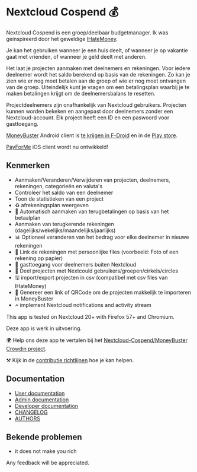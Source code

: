 # Nextcloud Cospend 💰

Nextcloud Cospend is een groep/deelbaar budgetmanager. Ik was geinspireerd door het geweldige [IHateMoney](https://github.com/spiral-project/ihatemoney/).

Je kan het gebruiken wanneer je een huis deelt, of wanneer je op vakantie gaat met vrienden, of wanneer je geld deelt met anderen.

Het laat je projecten aanmaken met deelnemers en rekeningen. Voor iedere deelnemer wordt het saldo berekend op basis van de rekeningen. Zo kan je zien wie er nog moet betalen aan de groep of wie er nog moet ontvangen van de groep. Uiteindelijk kunt je vragen om een betalingsplan waarbij je te maken betalingen krijgt om de deelnemersbalans te resetten.

Projectdeelnemers zijn onafhankelijk van Nextcloud gebruikers. Projecten kunnen worden bekeken en aangepast door deelnemers zonder een Nextcloud-account. Elk project heeft een ID en een paswoord voor gasttoegang.

[MoneyBuster](https://gitlab.com/eneiluj/moneybuster) Android client is [te krijgen in F-Droid](https://f-droid.org/packages/net.eneiluj.moneybuster/) en in de [Play store](https://play.google.com/store/apps/details?id=net.eneiluj.moneybuster).

[PayForMe](https://github.com/mayflower/PayForMe) iOS client wordt nu ontwikkeld!

## Kenmerken

* Aanmaken/Veranderen/Verwijderen van projecten, deelnemers, rekeningen, categorieën en valuta's
* Controleer het saldo van een deelnemer
* Toon de statistieken van een project
* ♻ afrekeningsplan weergeven
* 🎇 Automatisch aanmaken van terugbetalingen op basis van het betaalplan
* Aanmaken van terugkerende rekeningen (dagelijks/wekelijks/maandelijks/jaarlijks)
* 📊 Optioneel veranderen van het bedrag voor elke deelnemer in nieuwe rekeningen
* 🔗 Link de rekeningen met persoonlijke files (voorbeeld: Foto of een rekening op papier)
* 👩 gasttoegang voor deelnemers buiten Nextcloud
* 👫 Deel projecten met Nextcould gebruikers/groepen/cirkels/circles
* 🖫 import/export projecten in csv (compatibel met csv files van IHateMoney)
* 🔗 Genereer een link of QRCode om de projecten makkelijk te importeren in MoneyBuster
* 🗲 implement Nextcloud notifications and activity stream

This app is tested on Nextcloud 20+ with Firefox 57+ and Chromium.

Deze app is werk in uitvoering.

🌍 Help ons deze app te vertalen bij het [Nextcloud-Cospend/MoneyBuster Crowdin project](https://crowdin.com/project/moneybuster).

⚒ Kijk in de [contributie richtlijnen](https://gitlab.com/eneiluj/cospend-nc/blob/master/CONTRIBUTING.md) hoe je kan helpen.

## Documentation

* [User documentation](https://github.com/eneiluj/cospend-nc/blob/master/docs/user.md)
* [Admin documentation](https://github.com/eneiluj/cospend-nc/blob/master/docs/admin.md)
* [Developer documentation](https://github.com/eneiluj/cospend-nc/blob/master/docs/dev.md)
* [CHANGELOG](https://github.com/eneiluj/cospend-nc/blob/master/CHANGELOG.md#change-log)
* [AUTHORS](https://github.com/eneiluj/cospend-nc/blob/master/AUTHORS.md#authors)

## Bekende problemen

* it does not make you rich

Any feedback will be appreciated.